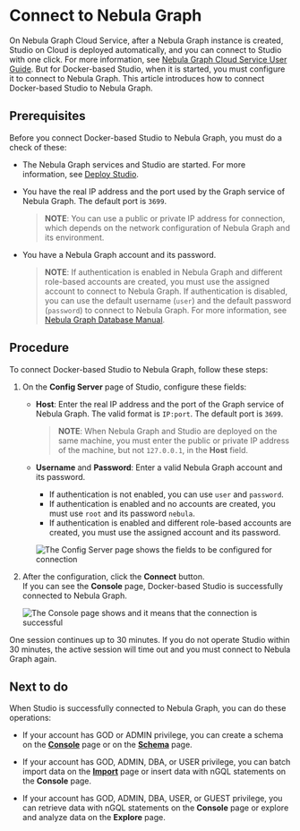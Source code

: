 # Connect to Nebula Graph

On Nebula Graph Cloud Service, after a Nebula Graph instance is created, Studio on Cloud is deployed automatically, and you can connect to Studio with one click. For more information, see [Nebula Graph Cloud Service User Guide](https://cloud-docs.nebula-cloud.io/en/posts/manage-instances/dbaas-ug-connect-nebulastudio/ "Click to go to Nebula Graph Cloud Service User Guide"). But for Docker-based Studio, when it is started, you must configure it to connect to Nebula Graph. This article introduces how to connect Docker-based Studio to Nebula Graph.

## Prerequisites

Before you connect Docker-based Studio to Nebula Graph, you must do a check of these:

- The Nebula Graph services and Studio are started. For more information, see [Deploy Studio](st-ug-deploy.md).  

- You have the real IP address and the port used by the Graph service of Nebula Graph. The default port is `3699`.  
  > **NOTE**: You can use a public or private IP address for connection, which depends on the network configuration of Nebula Graph and its environment.  

- You have a Nebula Graph account and its password.
  > **NOTE**: If authentication is enabled in Nebula Graph and different role-based accounts are created, you must use the assigned account to connect to Nebula Graph. If authentication is disabled, you can use the default username (`user`) and the default password (`password`) to connect to Nebula Graph. For more information, see [Nebula Graph Database Manual](https://docs.nebula-graph.io/manual-EN/3.build-develop-and-administration/4.account-management-statements/authentication/ "Click to go to Nebula Graph website").

## Procedure

To connect Docker-based Studio to Nebula Graph, follow these steps:

1. On the **Config Server** page of Studio, configure these fields:
   - **Host**: Enter the real IP address and the port of the Graph service of Nebula Graph. The valid format is `IP:port`. The default port is `3699`.  
     > **NOTE**: When Nebula Graph and Studio are deployed on the same machine, you must enter the public or private IP address of the machine, but not `127.0.0.1`, in the **Host** field.
   - **Username** and **Password**: Enter a valid Nebula Graph account and its password.
     - If authentication is not enabled, you can use `user` and `password`.
     - If authentication is enabled and no accounts are created, you must use `root` and its password `nebula`.
     - If authentication is enabled and different role-based accounts are created, you must use the assigned account and its password.

      ![The Config Server page shows the fields to be configured for connection](https://docs-cdn.nebula-graph.com.cn/nebula-studio-docs/st-ug-050.png "Config Server")

2. After the configuration, click the **Connect** button.  
   If you can see the **Console** page, Docker-based Studio is successfully connected to Nebula Graph.

    ![The Console page shows and it means that the connection is successful](https://docs-cdn.nebula-graph.com.cn/nebula-studio-docs/st-ug-051.png "Nebula Graph is connected")

One session continues up to 30 minutes. If you do not operate Studio within 30 minutes, the active session will time out and you must connect to Nebula Graph again.

## Next to do

When Studio is successfully connected to Nebula Graph, you can do these operations:

- If your account has GOD or ADMIN privilege, you can create a schema on the **[Console](../quick-start/st-ug-create-schema.md)** page or on the **[Schema](../manage-schema/st-ug-crud-space.md)** page.

- If your account has GOD, ADMIN, DBA, or USER privilege, you can batch import data on the **[Import](../quick-start/st-ug-import-data.md)** page or insert data with nGQL statements on the **Console** page.

- If your account has GOD, ADMIN, DBA, USER, or GUEST privilege, you can retrieve data with nGQL statements on the **Console** page or explore and analyze data on the **Explore** page.
